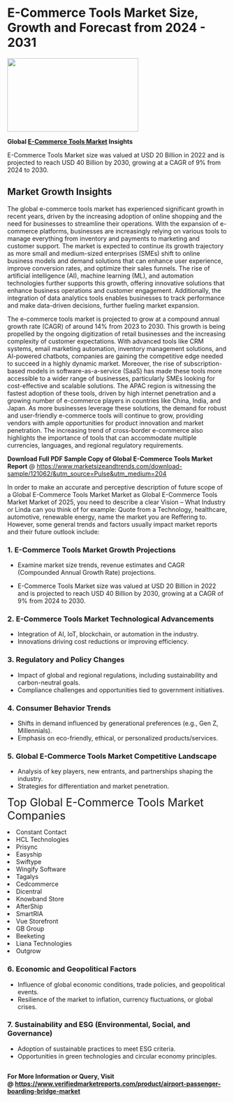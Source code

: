 <H1>E-Commerce Tools Market Size, Growth and Forecast from 2024 - 2031</H1><img class="aligncenter size-medium wp-image-584254" src="https://thirdeyenews.in/wp-content/uploads/2024/09/Global-Market-Research-300x168.jpeg" alt="" width="300" height="168" /><p><strong>Global&nbsp;<a href="https://www.marketsizeandtrends.com/download-sample/121062/&amp;utm_source=Pulse&amp;utm_medium=204">E-Commerce Tools Market</a> Insights</strong></p><p>E-Commerce Tools Market size was valued at USD 20 Billion in 2022 and is projected to reach USD 40 Billion by 2030, growing at a CAGR of 9% from 2024 to 2030.</p><p><h2>Market Growth Insights</h2> <p>The global e-commerce tools market has experienced significant growth in recent years, driven by the increasing adoption of online shopping and the need for businesses to streamline their operations. With the expansion of e-commerce platforms, businesses are increasingly relying on various tools to manage everything from inventory and payments to marketing and customer support. The market is expected to continue its growth trajectory as more small and medium-sized enterprises (SMEs) shift to online business models and demand solutions that can enhance user experience, improve conversion rates, and optimize their sales funnels. The rise of artificial intelligence (AI), machine learning (ML), and automation technologies further supports this growth, offering innovative solutions that enhance business operations and customer engagement. Additionally, the integration of data analytics tools enables businesses to track performance and make data-driven decisions, further fueling market expansion. </p> <p>The e-commerce tools market is projected to grow at a compound annual growth rate (CAGR) of around 14% from 2023 to 2030. This growth is being propelled by the ongoing digitization of retail businesses and the increasing complexity of customer expectations. With advanced tools like CRM systems, email marketing automation, inventory management solutions, and AI-powered chatbots, companies are gaining the competitive edge needed to succeed in a highly dynamic market. Moreover, the rise of subscription-based models in software-as-a-service (SaaS) has made these tools more accessible to a wider range of businesses, particularly SMEs looking for cost-effective and scalable solutions. The APAC region is witnessing the fastest adoption of these tools, driven by high internet penetration and a growing number of e-commerce players in countries like China, India, and Japan. As more businesses leverage these solutions, the demand for robust and user-friendly e-commerce tools will continue to grow, providing vendors with ample opportunities for product innovation and market penetration. The increasing trend of cross-border e-commerce also highlights the importance of tools that can accommodate multiple currencies, languages, and regional regulatory requirements. </p><p><span class=""><strong>Download Full PDF Sample Copy of Global E-Commerce Tools Market Report</strong> @ <a href="https://www.marketsizeandtrends.com/download-sample/121062/&amp;utm_source=Pulse&amp;utm_medium=204" target="_blank">https://www.marketsizeandtrends.com/download-sample/121062/&amp;utm_source=Pulse&amp;utm_medium=204</a></span></p><p>In order to make an accurate and perceptive description of future scope of a Global&nbsp;E-Commerce Tools Market Market as Global&nbsp;E-Commerce Tools Market Market of 2025, you need to describe a clear Vision &ndash; What Industry or Linda can you think of for example: Quote from a Technology, healthcare, automotive, renewable energy, name the market you are Reffering to. However, some general trends and factors usually impact market reports and their future outlook include:</p><h3>1.&nbsp;<strong>E-Commerce Tools Market Growth Projections</strong></h3><ul><li>Examine market size trends, revenue estimates and CAGR (Compounded Annual Growth Rate) projections.</li><li><p>E-Commerce Tools Market size was valued at USD 20 Billion in 2022 and is projected to reach USD 40 Billion by 2030, growing at a CAGR of 9% from 2024 to 2030.</p></li></ul><h3>2.&nbsp;<strong>E-Commerce Tools Market Technological Advancements</strong></h3><ul><li>Integration of AI, IoT, blockchain, or automation in the industry.</li><li>Innovations driving cost reductions or improving efficiency.</li></ul><h3>3.&nbsp;<strong>Regulatory and Policy Changes</strong></h3><ul><li>Impact of global and regional regulations, including sustainability and carbon-neutral goals.</li><li>Compliance challenges and opportunities tied to government initiatives.</li></ul><h3>4.&nbsp;<strong>Consumer Behavior Trends</strong></h3><ul><li>Shifts in demand influenced by generational preferences (e.g., Gen Z, Millennials).</li><li>Emphasis on eco-friendly, ethical, or personalized products/services.</li></ul><h3>5.&nbsp;<strong>Global E-Commerce Tools Market Competitive Landscape</strong></h3><ul><li>Analysis of key players, new entrants, and partnerships shaping the industry.</li><li>Strategies for differentiation and market penetration.</li></ul><p data-pm-slice="1 1 []"><span style="color: inherit; font-family: inherit; font-size: 25px;">Top Global E-Commerce Tools Market Companies</span></p><div class="" data-test-id=""><p><li>Constant Contact</li><li> HCL Technologies</li><li> Prisync</li><li> Easyship</li><li> Swiftype</li><li> Wingify Software</li><li> Tagalys</li><li> Cedcommerce</li><li> Dicentral</li><li> Knowband Store</li><li> AfterShip</li><li> SmartRIA</li><li> Vue Storefront</li><li> GB Group</li><li> Beeketing</li><li> Liana Technologies</li><li> Outgrow</li></p></div><h3>6.&nbsp;<strong>Economic and Geopolitical Factors</strong></h3><ul><li>Influence of global economic conditions, trade policies, and geopolitical events.</li><li>Resilience of the market to inflation, currency fluctuations, or global crises.</li></ul><h3>7.&nbsp;<strong>Sustainability and ESG (Environmental, Social, and Governance)</strong></h3><ul><li>Adoption of sustainable practices to meet ESG criteria.</li><li>Opportunities in green technologies and circular economy principles.</li></ul><h2><strong style="font-size: 14px;">For More Information or Query, Visit @&nbsp;</strong><a style="background-color: #ffffff; font-size: 14px;" href="https://www.marketsizeandtrends.com/report/e-commerce-tools-market/" target="_blank">https://www.verifiedmarketreports.com/product/airport-passenger-boarding-bridge-market</a></h2>
